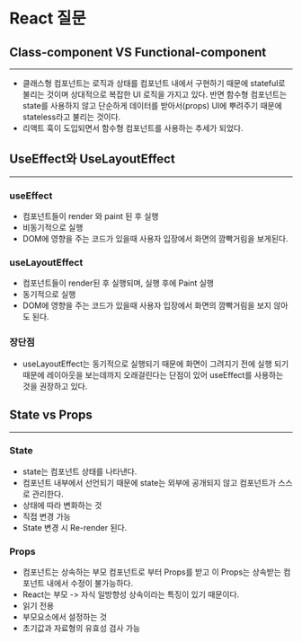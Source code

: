 # React 질문

## Class-component VS Functional-component
- - -
- 클래스형 컴포넌트는 로직과 상태를 컴포넌트 내에서 구현하기 때문에 stateful로 불리는 것이며 상대적으로 복잡한 UI 로직을 가지고 있다. 반면 함수형 컴포넌트는 state를 사용하지 않고 단순하게 데이터를 받아서(props) UI에 뿌려주기 때문에 stateless라고 불리는 것이다.
- 리액트 훅이 도입되면서 함수형 컴포넌트를 사용하는 추세가 되었다.

## UseEffect와 UseLayoutEffect
- - -
### useEffect
- 컴포넌트들이 render 와 paint 된 후 실행
- 비동기적으로 실행
- DOM에 영향을 주는 코드가 있을때 사용자 입장에서 화면의 깜빡거림을 보게된다.

### useLayoutEffect
- 컴포넌트들이 render된 후 실행되며, 실행 후에 Paint 실행
- 동기적으로 실행
- DOM에 영향을 주는 코드가 있을때 사용자 입장에서 화면의 깜빡거림을 보지 않아도 된다.

### 장단점
- useLayoutEffect는 동기적으로 실행되기 때문에 화면이 그려지기 전에 실행 되기 때문에 레이아웃을 보는데까지 오래걸린다는 단점이 있어 useEffect를 사용하는 것을 권장하고 있다.

## State vs Props
- - -
### State
- state는 컴포넌트 상태를 나타낸다.
- 컴포넌트 내부에서 선언되기 때문에 state는 외부에 공개되지 않고 컴포넌트가 스스로 관리한다.
- 상태에 따라 변화하는 것
- 직접 변경 가능
- State 변경 시 Re-render 된다.

### Props
- 컴포넌트는 상속하는 부모 컴포넌트로 부터 Props를 받고 이 Props는 상속받는 컴포넌트 내에서 수정이 불가능하다.
- React는 부모 -> 자식 일방향성 상속이라는 특징이 있기 때문이다.
- 읽기 전용
- 부모요소에서 설정하는 것
- 초기값과 자료형의 유효성 검사 가능